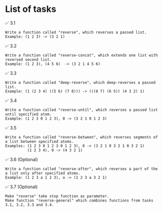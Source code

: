 # List of tasks

✅ 3.1 

    Write a function called "reverse", which reverses a passed list.
    Example: (1 2 3) -> (3 2 1)

✅ 3.2

    Write a function called "reverse-concat", which extends one list with reversed second list.
    Example: (1 2 3), (4 5 6)  -> (3 2 1 4 5 6)

✅ 3.3

    Write a function called "deep-reverse", which deep-reverses a passed list.
    Example: (1 (2 3 4) ((5 6) (7 8))) -> (((8 7) (6 5)) (4 3 2) 1)

✅ 3.4

    Write a function called "reverse-until", which reverses a passed list until specified atom.
    Example: (1 2 3 0 1 2 3), 0 -> (3 2 1 0 1 2 3)

✅ 3.5

    Write a function called "reverse-between", which reverses segments of a list between specified atoms.
    Examples: (1 2 3 0 1 2 3 0 1 2 3), 0 -> (3 2 1 0 3 2 1 0 3 2 1)
              (1 2 3 4), 0 -> (4 3 2 1)
✅ 3.6 (Optional)

    Write a function called "reverse-after", which reverses a part of the a list only after specified atoms.
    Example: (1 2 3 а 1 2 3), а -> (1 2 3 а 3 2 1)

✅ 3.7 (Optional)

    Make "reverse" take stop function as parameter.
    Make function "reverse-general" which combines functions from tasks 3.1, 3.2, 3.3 and 3.4.
